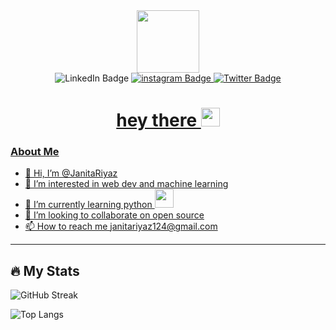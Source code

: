 <div id="header" align="center">
  <img src="https://media.giphy.com/media/M9gbBd9nbDrOTu1Mqx/giphy.gif" width="100"/>
</div>

<div id="badges" align="center">
  <img src="https://img.shields.io/badge/LinkedIn-blue?style=for-the-badge&logo=linkedin&logoColor=white" alt="LinkedIn Badge"/>
  <a href='https://www.linkedin.com/in/janita-riyaz-967330228/'>
  
  <img src="https://img.shields.io/badge/instagram-red?style=for-the-badge&logo=instagram&logoColor=white" alt="instagram Badge"/>
  
  <img src="https://img.shields.io/badge/Twitter-blue?style=for-the-badge&logo=twitter&logoColor=white" alt="Twitter Badge"/>
</div>
  <a href='https://twitter.com/JanitaRiyaz'>

<div align="center">
  <img src="https://komarev.com/ghpvc/?username=JanitaRiyaz&style=flat-square&color=blue"  alt=""/>
</div>

<h1 align="center">
  hey there
  <img src="https://media.giphy.com/media/hvRJCLFzcasrR4ia7z/giphy.gif" width="30px"/>
</h1>

### About Me

- 👋 Hi, I’m @JanitaRiyaz
- 👀 I’m interested in web dev and machine learning
- 🌱 I’m currently learning python <img src="https://media.giphy.com/media/WUlplcMpOCEmTGBtBW/giphy.gif" width="30">
- 💞️ I’m looking to collaborate on open source
- 📫 How to reach me janitariyaz124@gmail.com

---
## :fire: My Stats

![GitHub Streak](https://github-readme-streak-stats.herokuapp.com/?user=JanitaRiyaz)

![Top Langs](https://github-readme-stats.vercel.app/api/top-langs/?username=JanitaRiyaz&layout=compact&theme=vision-friendly-light)
